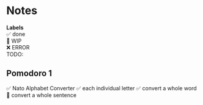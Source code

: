# Notes

**Labels**  
✅ done  
🚧 WIP  
❌ ERROR  
TODO:

## Pomodoro 1

✅ Nato Alphabet Converter
✅ each individual letter
✅ convert a whole word
🚧 convert a whole sentence
